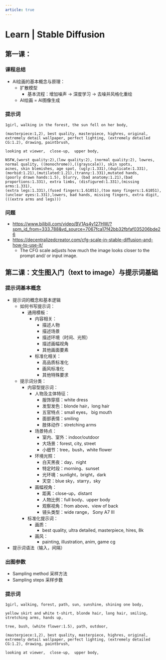 ```yaml
---
article: true
---
```


# Learn | Stable Diffusion

## 第一课：

### 课程总结

- AI绘画的基本概念与原理：
  - 扩散模型
    - 基本流程：增加噪声 -> 深度学习 -> 去噪并风格化重绘
  - AI绘画 = AI图像生成

### 提示词

```prompts
1girl, walking in the forest, the sun fell on her body, 

(masterpiece:1,2), best quality, masterpiece, highres, original, extremely detail wallpaper, perfect lighting, (extremely detailed CG:1.2), drawing, paintbrush, 

looking at viewer,  close-up,  upper body, 
```

```prompts
NSFW,(worst quality:2),(low quality:2), (normal quality:2), lowres, normal quality, ((monochrome)),((grayscale)), skin spots,
acnes, skin blemishes, age spot, (ugly:1.331),(duplicate:1.331),(morbid:1.21),(mutilated:1.21),(tranny:1.331),mutated hands,
(poorly drawn hands:1.5), blurry, (bad anatomy:1.21),(bad proportions:1.331), extra limbs, (disfigured:1.331),(missing arms:1.331),
(extra legs:1.331),(fused fingers:1.61051),(too many fingers:1.61051),(unclear eyes:1.331),lowers, bad hands, missing fingers, extra digit,(((extra arms and legs)))
```

### 问题

- https://www.bilibili.com/video/BV1As4y127HW/?spm_id_from=333.788&vd_source=7067fca17f42bb32fbfaf035206bde26
- https://decentralizedcreator.com/cfg-scale-in-stable-diffusion-and-how-to-use-it/
  - The CFG scale adjusts how much the image looks closer to the prompt and/ or input image. 

## 第二课：文生图入门（text to image）与提示词基础

### 提示词基本概念
- 提示词的概念和基本逻辑
  - 如何书写提示词：
    - 通用模板：
      - 内容相关：
        - 描述人物
        - 描述场景
        - 描述环境（时间、光照）
        - 描述画幅视角
        - 其他画面要素
      - 标准化相关：
        - 高品质标准化
        - 画风标准化
        - 其他特殊要求
  - 提示词分类：
    - 内容型提示词：
      - 人物及主体特征：
        - 服饰穿搭：white dress
        - 发型发色：blonde hair，long hair
        - 五官特点：small eyes， big mouth
        - 面部表情：smiling
        - 肢体动作：stretching arms
      - 场景特点：
        - 室内、室外：indoor/outdoor
        - 大场景：forest, city, street
        - 小细节：tree，bush，white flower
      - 环境光照：
        - 白天黑夜：day、night
        - 特定时段：morning、sunset
        - 光环境：sunlight，bright，dark
        - 天空：blue sky，starry，sky
      - 画幅视角：
        - 距离：close-up，distant
        - 人物比例：full body、upper body
        - 观察视角：from above、view of back
        - 镜头类型：wide range， Sony A7 III
    - 标准化提示词：
      - 画质：
        - best quality, ultra detailed, masterpiece, hires, 8k
      - 画风：
        - painting, illustration, anim, game cg
- 提示词语法（输入，间隔）

### 出图参数

- Sampling method 采样方法
- Sampling steps 采样步数

### 提示词

```
1girl, walking, forest, path, sun, sunshine, shining one body,

yellow skirt and white t-shirt, blonde hair, long hair, smiling, stretching arms, hands up, 

tree, bush, (white flower:1.5), path, outdoor,

(masterpiece:1,2), best quality, masterpiece, highres, original, extremely detail wallpaper, perfect lighting, (extremely detailed CG:1.2), drawing, paintbrush, 

looking at viewer,  close-up,  upper body, 
```
